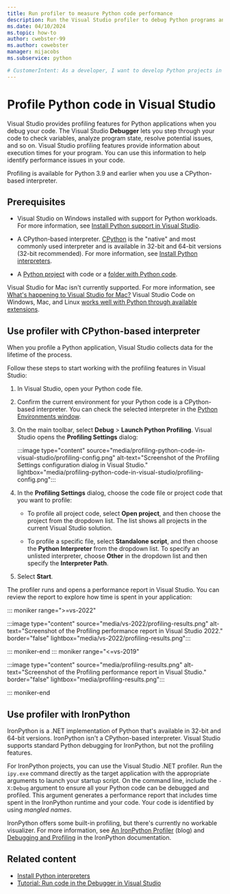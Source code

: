 ```yaml
---
title: Run profiler to measure Python code performance
description: Run the Visual Studio profiler to debug Python programs and check the performance of Python code when using CPython-based interpreters.
ms.date: 04/10/2024
ms.topic: how-to
author: cwebster-99
ms.author: cowebster
manager: mijacobs
ms.subservice: python

# CustomerIntent: As a developer, I want to develop Python projects in Visual Studio so I can use debugging and profiling features to check the performance of my Python code.
---
```


# Profile Python code in Visual Studio

Visual Studio provides profiling features for Python applications when you debug your code. The Visual Studio **Debugger** lets you step through your code to check variables, analyze program state, resolve potential issues, and so on. Visual Studio profiling features provide information about execution times for your program. You can use this information to help identify performance issues in your code.

Profiling is available for Python 3.9 and earlier when you use a CPython-based interpreter.

<!-- Reviewer: Need to identify exact start & end Python version for VS profiling support

- Current article says profiler support is for Python 3.9 and earlier
- Python.org says version 3.9 is in security release; no download for full release of Python 3.9
- My configuration is VS 2022 with Python 3.11
- Python 3.11 interpreter with VS profiler fails:

  NotImplementedError: Profiling is currently not supported for 3.11.9 (tags/v3.11.9:de54cf5, Apr  2 2024, 10:12:12) [MSC v.1938 64 bit (AMD64)]

-->

## Prerequisites 

- Visual Studio on Windows installed with support for Python workloads. For more information, see [Install Python support in Visual Studio](installing-python-support-in-visual-studio.md).

- A CPython-based interpreter. [CPython](https://www.python.org/) is the "native" and most commonly used interpreter and is available in 32-bit and 64-bit versions (32-bit recommended). For more information, see [Install Python interpreters](installing-python-interpreters.md).

- A [Python project](quickstart-02-python-in-visual-studio-project-from-template.md) with code or a [folder with Python code](quickstart-05-python-visual-studio-open-folder.md).

Visual Studio for Mac isn't currently supported. For more information, see [What's happening to Visual Studio for Mac?](/visualstudio/mac/what-happened-to-vs-for-mac) Visual Studio Code on Windows, Mac, and Linux [works well with Python through available extensions](https://code.visualstudio.com/docs/languages/python).

## Use profiler with CPython-based interpreter

When you profile a Python application, Visual Studio collects data for the lifetime of the process. 

Follow these steps to start working with the profiling features in Visual Studio:

1. In Visual Studio, open your Python code file. 

1. Confirm the current environment for your Python code is a CPython-based interpreter. You can check the selected interpreter in the [Python Environments window](managing-python-environments-in-visual-studio.md#the-python-environments-window).

1. On the main toolbar, select **Debug** > **Launch Python Profiling**. Visual Studio opens the **Profiling Settings** dialog:

   :::image type="content" source="media/profiling-python-code-in-visual-studio/profiling-config.png" alt-text="Screenshot of the Profiling Settings configuration dialog in Visual Studio." lightbox="media/profiling-python-code-in-visual-studio/profiling-config.png":::

1. In the **Profiling Settings** dialog, choose the code file or project code that you want to profile:

   - To profile all project code, select **Open project**, and then choose the project from the dropdown list. The list shows all projects in the current Visual Studio solution.

   - To profile a specific file, select **Standalone script**, and then choose the **Python Interpreter** from the dropdown list. To specify an unlisted interpreter, choose **Other** in the dropdown list and then specify the **Interpreter Path**.

1. Select **Start**.

The profiler runs and opens a performance report in Visual Studio. You can review the report to explore how time is spent in your application:

::: moniker range=">=vs-2022"

:::image type="content" source="media/vs-2022/profiling-results.png" alt-text="Screenshot of the Profiling performance report in Visual Studio 2022." border="false" lightbox="media/vs-2022/profiling-results.png":::

::: moniker-end
::: moniker range="<=vs-2019"

:::image type="content" source="media/profiling-results.png" alt-text="Screenshot of the Profiling performance report in Visual Studio." border="false" lightbox="media/profiling-results.png":::

::: moniker-end

## Use profiler with IronPython

IronPython is a .NET implementation of Python that's available in 32-bit and 64-bit versions. IronPython isn't a CPython-based interpreter. Visual Studio supports standard Python debugging for IronPython, but not the profiling features.

For IronPython projects, you can use the Visual Studio .NET profiler. Run the `ipy.exe` command directly as the target application with the appropriate arguments to launch your startup script. On the command line, include the `-X:Debug` argument to ensure all your Python code can be debugged and profiled. This argument generates a performance report that includes time spent in the IronPython runtime and your code. Your code is identified by using _mangled names_.

IronPython offers some built-in profiling, but there's currently no workable visualizer. For more information, see [An IronPython Profiler](/archive/blogs/curth/an-ironpython-profiler) (blog) and [Debugging and Profiling](https://ironpython-test.readthedocs.io/en/latest/library/debug.html) in the IronPython documentation.

## Related content

- [Install Python interpreters](installing-python-interpreters.md)
- [Tutorial: Run code in the Debugger in Visual Studio](./tutorial-working-with-python-in-visual-studio-step-04-debugging.md)
